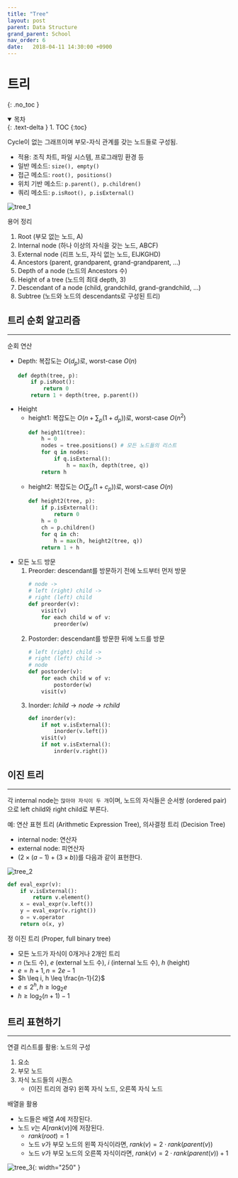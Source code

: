 ```yaml
---
title: "Tree"
layout: post
parent: Data Structure
grand_parent: School
nav_order: 6
date:   2018-04-11 14:30:00 +0900
---
```

# 트리
{: .no_toc }

<details open markdown="block">
  <summary>
    목차
  </summary>
  {: .text-delta }
1. TOC
{:toc}
</details>

Cycle이 없는 그래프이며 부모-자식 관계를 갖는 노드들로 구성됨. 
- 적용: 조직 차트, 파일 시스템, 프로그래밍 환경 등
- 일반 메소드: `size(), empty()`
- 접근 메소드: `root(), positions()`
- 위치 기반 메소드: `p.parent(), p.children()`
- 쿼리 메소드: `p.isRoot(), p.isExternal()`

![tree_1](../../../assets/images/2018-04-11-image-1.png)

용어 정리
1. Root (부모 없는 노드, A)
2. Internal node (하나 이상의 자식을 갖는 노드, ABCF)
3. External node (리프 노드, 자식 없는 노드, EIJKGHD)
4. Ancestors (parent, grandparent, grand-grandparent, ...)
5. Depth of a node (노드의 Ancestors 수)
6. Height of a tree (노드의 최대 depth, 3)
7. Descendant of a node (child, grandchild, grand-grandchild, ...)
8. Subtree (노드와 노드의 descendants로 구성된 트리)

## 트리 순회 알고리즘
---
순회 연산
- Depth: 복잡도는 $O(d_{p})$로, worst-case $O(n)$
    ```python
    def depth(tree, p):
        if p.isRoot():
            return 0
        return 1 + depth(tree, p.parent())
    ```
- Height
    - height1: 복잡도는 $O(n+\sum_{p}(1+d_{p}))$로, worst-case $O(n^{2})$
        ```python
        def height1(tree):
            h = 0
            nodes = tree.positions() # 모든 노드들의 리스트
            for q in nodes:
                if q.isExternal():
                    h = max(h, depth(tree, q))
            return h
        ```
    - height2: 복잡도는 $O(\sum_{p}(1+c_{p}))$로, worst-case $O(n)$
        ```python
        def height2(tree, p):
            if p.isExternal():
                return 0
            h = 0
            ch = p.children()
            for q in ch:
                h = max(h, height2(tree, q))
            return 1 + h
        ```
- 모든 노드 방문
    1. Preorder: descendant를 방문하기 전에 노드부터 먼저 방문
        ```python
        # node -> 
        # left (right) child -> 
        # right (left) child
        def preorder(v):
            visit(v)
            for each child w of v:
                preorder(w)
        ```
    2. Postorder: descendant를 방문한 뒤에 노드를 방문
        ```python
        # left (right) child ->
        # right (left) child ->
        # node
        def postorder(v):
            for each child w of v:
                postorder(w)
            visit(v)
        ```
    3. Inorder: $lchild \rightarrow node \rightarrow rchild$
        ```python
        def inorder(v):
            if not v.isExternal():
                inorder(v.left())
            visit(v)
            if not v.isExternal():
                inrder(v.right())
        ```

## 이진 트리
---
각 internal node는 `많아야 자식이 두 개`이며, 노드의 자식들은 순서쌍 (ordered pair)으로 left child와 right child로 부른다.

예: 연산 표현 트리 (Arithmetic Expression Tree), 의사결정 트리 (Decision Tree)
- internal node: 연산자
- external node: 피연산자
- $(2\times(a-1)+(3\times b))$를 다음과 같이 표현한다.

![tree_2](../../../assets/images/2018-04-11-image-2.png)

```python
def eval_expr(v):
    if v.isExternal():
        return v.element()
    x = eval_expr(v.left())
    y = eval_expr(v.right())
    o = v.operator
    return o(x, y)
```

정 이진 트리 (Proper, full binary tree)
- 모든 노드가 자식이 0개거나 2개인 트리
- $n$ (노드 수), $e$ (external 노드 수), $i$ (internal 노드 수), $h$ (height)
- $e = h + 1, n = 2e - 1$
- $h \leq i, h \leq \frac{n-1}{2}$
- $e \leq 2^{h}, h \geq \log_{2}e$
- $h \geq \log_{2}(n+1)-1$

## 트리 표현하기
---
연결 리스트를 활용: 노드의 구성
1. 요소
2. 부모 노드
3. 자식 노드들의 시퀀스
    - (이진 트리의 경우) 왼쪽 자식 노드, 오른쪽 자식 노드

배열을 활용
- 노드들은 배열 $A$에 저장된다.
- 노드 $v$는 $A[rank(v)]$에 저장된다.
    - $rank(root) = 1$
    - 노드 $v$가 부모 노드의 왼쪽 자식이라면, $rank(v) = 2\cdot rank(parent(v))$
    - 노드 $v$가 부모 노드의 오른쪽 자식이라면, $rank(v) = 2\cdot rank(parent(v)) + 1$

![tree_3](../../../assets/images/2018-04-11-image-3.png){: width="250" }
